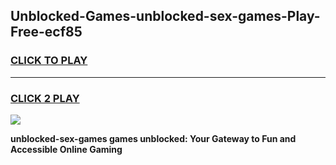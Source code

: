 
## Unblocked-Games-unblocked-sex-games-Play-Free-ecf85
<h3>
<a href="https://premium76.site?title=unblocked-sex-games&ref=24M">CLICK TO PLAY</a></h3>
<hr>

<h3>
<a href="https://premium76.site?title=unblocked-sex-games&ref=24M">CLICK 2 PLAY</a>
  
</h3>

<a href="https://premium76.site?title=unblocked-sex-games&ref=24M"><img src="https://clearcache.store/games.png"></a>


**unblocked-sex-games games unblocked: Your Gateway to Fun and Accessible Online Gaming**
